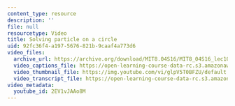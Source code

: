 ```yaml
---
content_type: resource
description: ''
file: null
resourcetype: Video
title: Solving particle on a circle
uid: 92fc36f4-a197-5676-821b-9caaf4a773d6
video_files:
  archive_url: https://archive.org/download/MIT8.04S16/MIT8_04S16_lec10_s5_300k.mp4
  video_captions_file: https://open-learning-course-data-rc.s3.amazonaws.com/8-04-quantum-physics-i-spring-2016/10a15c008ba052d39201ac10573716d7_2EV1vJAAo8M.vtt
  video_thumbnail_file: https://img.youtube.com/vi/glpV5T0BFZU/default.jpg
  video_transcript_file: https://open-learning-course-data-rc.s3.amazonaws.com/8-04-quantum-physics-i-spring-2016/14bd8ded298c87cfc030f9fe9b2cfbbd_2EV1vJAAo8M.pdf
video_metadata:
  youtube_id: 2EV1vJAAo8M
---
```

